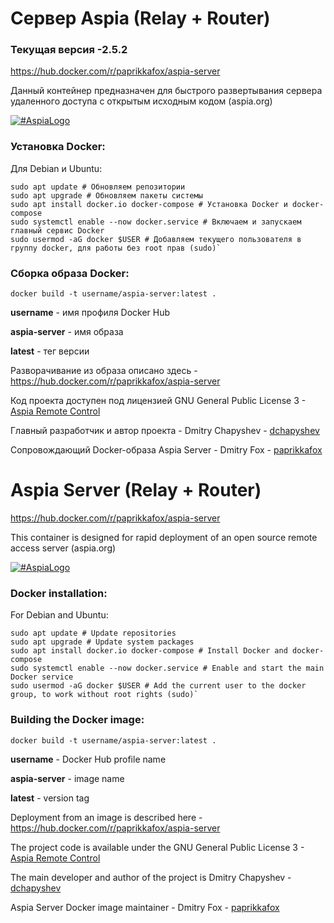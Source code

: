 # Сервер Aspia (Relay + Router)
### Текущая версия -2.5.2

https://hub.docker.com/r/paprikkafox/aspia-server

Данный контейнер предназначен для быстрого развертывания сервера удаленного доступа с открытым исходным кодом (aspia.org)

[![#AspiaLogo](https://www.aspia.org/lib/tpl/bootstrap3/images/logo.png "#AspiaLogo")](https://www.aspia.org/ "#AspiaLogo")

### Установка Docker:

Для Debian и Ubuntu:

```shell
sudo apt update # Обновляем репозитории
sudo apt upgrade # Обновляем пакеты системы
sudo apt install docker.io docker-compose # Установка Docker и docker-compose
sudo systemctl enable --now docker.service # Включаем и запускаем главный сервис Docker
sudo usermod -aG docker $USER # Добавляем текущего пользователя в группу docker, для работы без root прав (sudo)`
```

### Сборка образа Docker:

```shell
docker build -t username/aspia-server:latest .
```

**username** - имя профиля Docker Hub

**aspia-server** - имя образа 

**latest** - тег версии

Разворачивание из образа описано здесь - https://hub.docker.com/r/paprikkafox/aspia-server

Код проекта доступен под лицензией GNU General Public License 3 - [Aspia Remote Control](https://github.com/dchapyshev/aspia "dchapyshev")

Главный разработчик и автор проекта - Dmitry Chapyshev - [dchapyshev](https://github.com/dchapyshev/ "dchapyshev")

Сопровождающий Docker-образа Aspia Server - Dmitry Fox -  [paprikkafox](https://github.com/paprikkafox/ "paprikkafox")



# Aspia Server (Relay + Router)

https://hub.docker.com/r/paprikkafox/aspia-server

This container is designed for rapid deployment of an open source remote access server (aspia.org)

[![#AspiaLogo](https://www.aspia.org/lib/tpl/bootstrap3/images/logo.png "#AspiaLogo")](https://www.aspia.org/ "#AspiaLogo")

### Docker installation:

For Debian and Ubuntu:

```shell
sudo apt update # Update repositories
sudo apt upgrade # Update system packages
sudo apt install docker.io docker-compose # Install Docker and docker-compose
sudo systemctl enable --now docker.service # Enable and start the main Docker service
sudo usermod -aG docker $USER # Add the current user to the docker group, to work without root rights (sudo)`
```

### Building the Docker image:

```shell
docker build -t username/aspia-server:latest .
```

**username** - Docker Hub profile name

**aspia-server** - image name

**latest** - version tag

Deployment from an image is described here - https://hub.docker.com/r/paprikkafox/aspia-server

The project code is available under the GNU General Public License 3 - [Aspia Remote Control](https://github.com/dchapyshev/aspia "dchapyshev")

The main developer and author of the project is Dmitry Chapyshev - [dchapyshev](https://github.com/dchapyshev/ "dchapyshev")

Aspia Server Docker image maintainer - Dmitry Fox - [paprikkafox](https://github.com/paprikkafox/ "paprikkafox")
